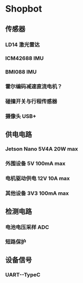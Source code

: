 # Shopbot
## 传感器
### LD14 激光雷达
### ICM42688 IMU
### BMI088 IMU
### 霍尔编码减速直流电机？
### 碰撞开关与行程传感器
### 摄像头 USB+
## 供电电路
### Jetson Nano 5V4A 20W max
### 外围设备 5V 100mA max
### 电机驱动供电 12V 10A max
### 其他设备 3V3 100mA max
## 检测电路
### 电池电压采样 ADC
### 短路保护
## 设备信号
### UART--TypeC
### 